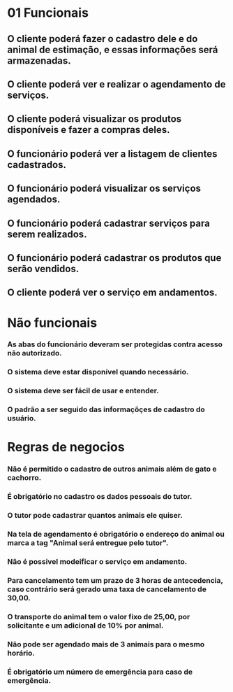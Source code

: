 # 01 Funcionais
## O cliente poderá fazer o cadastro dele e do animal de estimação, e essas informações será armazenadas.
## O cliente poderá ver e realizar o agendamento de serviços.
## O cliente poderá visualizar os produtos disponíveis e fazer a compras deles.
## O funcionário poderá ver a listagem de clientes cadastrados.
## O funcionário poderá visualizar os serviços agendados.
## O funcionário poderá cadastrar serviços para serem realizados.
## O funcionário poderá cadastrar os produtos que serão vendidos.
## O cliente poderá ver o serviço em andamentos.

# Não funcionais
### As abas do funcionário deveram ser protegidas contra acesso não autorizado.
### O sistema deve estar disponível quando necessário.
### O sistema deve ser fácil de usar e entender.
### O padrão a ser seguido das informaçõçes de cadastro do usuário.

# Regras de negocios
### Não é permitido o cadastro de outros animais além de gato e cachorro.
### É obrigatório no cadastro os dados pessoais do tutor.
### O tutor pode cadastrar quantos animais ele quiser.
### Na tela de agendamento é obrigatório o endereço do animal ou marca a tag "Animal será entregue pelo tutor".
### Não é possivel modeificar o serviço em andamento.
### Para cancelamento tem um prazo de 3 horas de antecedencia, caso contrário será gerado uma taxa de cancelamento de 30,00.
### O transporte do animal tem o valor fixo de 25,00, por solicitante e um adicional de 10% por animal.
### Não pode ser agendado mais de 3 animais para o mesmo horário.
### É obrigatório um número de emergência para caso de emergência.

###
